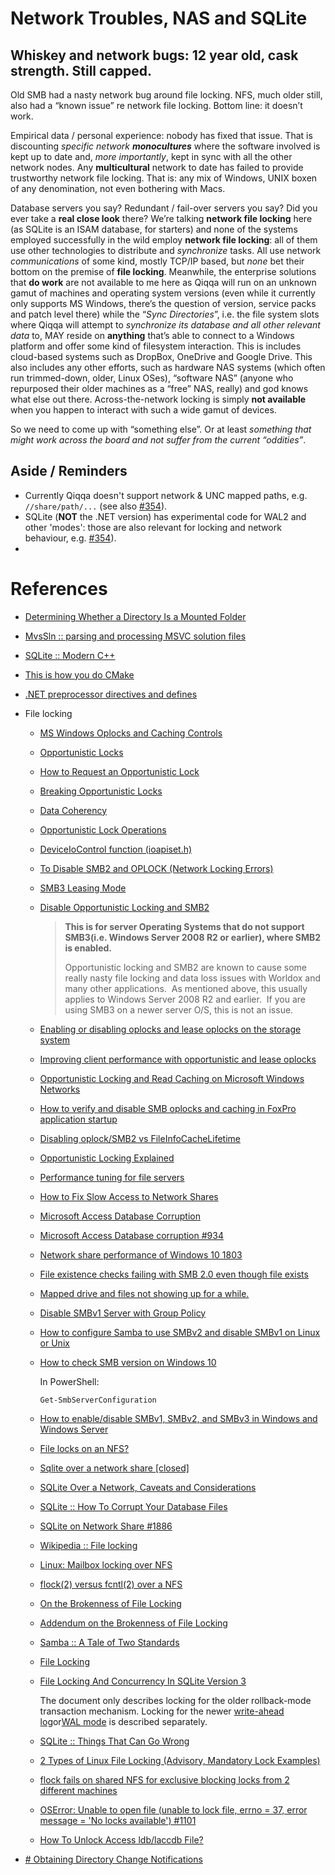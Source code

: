 # Network Troubles, NAS and SQLite

## Whiskey and network bugs: 12 year old, cask strength. Still capped.

Old SMB had a nasty network bug around file locking.
NFS, much older still, also had a “known issue” re network file locking.
Bottom line: it doesn’t work.

Empirical data / personal experience: nobody has fixed that issue. 
That is discounting *specific network **monocultures*** where the software involved is kept up to date and, *more importantly*, kept in sync with all the other network nodes. 
Any **multicultural** network to date has failed to provide trustworthy network file locking. That is: any mix of Windows, UNIX boxen of any denomination, not even bothering with Macs.

Database servers you say? Redundant / fail-over servers you say?
Did you ever take a **real close look** there? 
We’re talking **network file locking** here (as SQLite is an ISAM database, for starters) and none of the systems employed successfully in the wild employ **network file locking**: all of them use other technologies to distribute and *synchronize* tasks. All use network *communications* of some kind, mostly TCP/IP based, but *none* bet their bottom on the premise of **file locking**.
Meanwhile, the enterprise solutions that **do work** are not available to me here as Qiqqa will run on an unknown gamut of machines and operating system versions (even while it currently only supports MS Windows, there’s the question of version, service packs and patch level there) while the “*Sync Directories*”, i.e. the file system slots where Qiqqa will attempt to *synchronize its database and all other relevant data* to, MAY reside on **anything** that’s able to connect to a Windows platform and offer some kind of filesystem interaction. This is includes cloud-based systems such as DropBox, OneDrive and Google Drive. This also includes any other efforts, such as hardware NAS systems (which often run trimmed-down, older, Linux OSes), “software NAS” (anyone who repurposed their older machines as a “free” NAS, really) and god knows what else out there.
Across-the-network locking is simply **not available** when you happen to interact with such a wide gamut of devices.

So we need to come up with “something else”. Or at least *something that might work across the board and not suffer from the current “oddities”*.

## Aside / Reminders

* Currently Qiqqa doesn't support network & UNC mapped paths, e.g. `//share/path/...` (see also [\#354](https://github.com/jimmejardine/qiqqa-open-source/issues/354)).
* SQLite (**NOT** the .NET version) has experimental code for WAL2 and other 'modes': those are also relevant for locking and network behaviour, e.g. [\#354](https://github.com/jimmejardine/qiqqa-open-source/issues/354)).
* 

# References

* [Determining Whether a Directory Is a Mounted Folder](https://docs.microsoft.com/en-us/windows/win32/fileio/determining-whether-a-directory-is-a-volume-mount-point?redirectedfrom=MSDN)

* [MvsSln :: parsing and processing MSVC solution files](https://github.com/3F/MvsSln)

* [SQLite :: Modern C++](https://github.com/SqliteModernCpp/sqlite_modern_cpp)

* [This is how you do CMake](https://pabloariasal.github.io/2018/02/19/its-time-to-do-cmake-right/)

* [.NET preprocessor directives and defines](https://docs.microsoft.com/en-us/dotnet/csharp/language-reference/preprocessor-directives)

* File locking
  
  * [MS Windows Oplocks and Caching Controls](https://www.samba.org/samba/docs/old/Samba3-HOWTO/locking.html#id2617411)
  
  * [Opportunistic Locks](https://docs.microsoft.com/en-us/windows/win32/fileio/opportunistic-locks)
  
  * [How to Request an Opportunistic Lock](https://docs.microsoft.com/en-us/windows/win32/fileio/how-to-request-an-opportunistic-lock)
  
  * [Breaking Opportunistic Locks](https://docs.microsoft.com/en-us/windows/win32/fileio/breaking-opportunistic-locks)
  
  * [Data Coherency](https://docs.microsoft.com/en-us/windows/win32/fileio/data-coherency)
  
  * [Opportunistic Lock Operations](https://docs.microsoft.com/en-us/windows/win32/fileio/opportunistic-lock-operations)
  
  * [DeviceIoControl function (ioapiset.h)](https://docs.microsoft.com/en-us/windows/win32/api/ioapiset/nf-ioapiset-deviceiocontrol)
  
  * [To Disable SMB2 and OPLOCK (Network Locking Errors)](https://infusionsoftware.zendesk.com/hc/en-us/articles/115002293593-To-Disable-SMB2-and-OPLOCK-Network-Locking-Errors-)
  
  * [SMB3 Leasing Mode](https://infusionsoftware.zendesk.com/hc/en-us/articles/360001439295-SMB3-Leasing-Mode)
  
  * [Disable Opportunistic Locking and SMB2](https://support.trumpetinc.com/index.php?pg=kb.page&id=2025)
    
     > 
     > **This is for server Operating Systems that do not support SMB3(i.e. Windows Server 2008 R2 or earlier), where SMB2 is enabled.**
     > 
     > Opportunistic locking and SMB2 are known to cause some really nasty file locking and data loss issues with Worldox and many other applications.  As mentioned above, this usually applies to Windows Server 2008 R2 and earlier.  If you are using SMB3 on a newer server O/S, this is not an issue.
  
  * [Enabling or disabling oplocks and lease oplocks on the storage system](https://library.netapp.com/ecmdocs/ECMP1401220/html/GUID-526B365B-219B-4CA3-AD67-3E1E17B0DB0A.html)
  
  * [Improving client performance with opportunistic and lease oplocks](https://library.netapp.com/ecmdocs/ECMP1401220/html/GUID-31C39B53-077C-4ED2-8E86-BABBC0495BF7.html)
  
  * [Opportunistic Locking and Read Caching on Microsoft Windows Networks](https://www.cardbox.com/v2/oplocks.htm)
  
  * [How to verify and disable SMB oplocks and caching in FoxPro application startup](https://stackoverflow.com/questions/58044466/how-to-verify-and-disable-smb-oplocks-and-caching-in-foxpro-application-startup)
  
  * [Disabling oplock/SMB2 vs FileInfoCacheLifetime](https://social.technet.microsoft.com/forums/windowsserver/en-US/67baa9fd-5eaf-438e-9cc4-dc1a531b9e19/disabling-oplocksmb2-vs-fileinfocachelifetime)
  
  * [Opportunistic Locking Explained](https://www.superbase.com/support/opportunistic-locking-explained/)
  
  * [Performance tuning for file servers](https://docs.microsoft.com/en-us/windows-server/administration/performance-tuning/role/file-server/)
  
  * [How to Fix Slow Access to Network Shares](https://www.zubairalexander.com/blog/how-to-fix-slow-access-to-network-shares/)
  
  * [Microsoft Access Database Corruption](https://answers.microsoft.com/en-us/msoffice/forum/msoffice_access-mso_win10-mso_2016/microsoft-access-database-corruption/e933f760-f7f2-4b3e-9bc3-0061d5073219)
  
  * [Microsoft Access Database corruption #934](https://github.com/MicrosoftDocs/windows-itpro-docs/issues/934)
  
  * [Network share performance of Windows 10 1803](https://community.spiceworks.com/topic/2135698-network-share-performance-of-windows-10-1803)
  
  * [File existence checks failing with SMB 2.0 even though file exists](https://microsoft.public.win32.programmer.networks.narkive.com/wDwqoQAn/file-existence-checks-failing-with-smb-2-0-even-though-file-exists)
  
  * [Mapped drive and files not showing up for a while.](https://community.spiceworks.com/topic/1326173-mapped-drive-and-files-not-showing-up-for-a-while)
  
  * [Disable SMBv1 Server with Group Policy](https://docs.microsoft.com/en-us/windows-server/storage/file-server/troubleshoot/detect-enable-and-disable-smbv1-v2-v3)
  
  * [How to configure Samba to use SMBv2 and disable SMBv1 on Linux or Unix](https://www.cyberciti.biz/faq/how-to-configure-samba-to-use-smbv2-and-disable-smbv1-on-linux-or-unix/)
  
  * [How to check SMB version on Windows 10](https://www.thewindowsclub.com/check-smb-version-windows)
    
    In PowerShell:
    
    ````
    Get-SmbServerConfiguration
    ````
  
  * [How to enable/disable SMBv1, SMBv2, and SMBv3 in Windows and Windows Server](https://www.alibabacloud.com/help/faq-detail/57499.htm)
  
  * [File locks on an NFS?](https://serverfault.com/questions/66919/file-locks-on-an-nfs)
  
  * [Sqlite over a network share \[closed\]](https://stackoverflow.com/questions/788517/sqlite-over-a-network-share)
  
  * [SQLite Over a Network,  Caveats and Considerations](https://www.sqlite.org/useovernet.html)
  
  * [SQLite :: How To Corrupt Your Database Files](https://www.sqlite.org/lockingv3.html#how_to_corrupt)
  
  * [SQLite on Network Share #1886](https://github.com/Sonarr/Sonarr/issues/1886)
  
  * [Wikipedia :: File locking](https://en.wikipedia.org/wiki/File_locking#Lock_files)
  
  * [Linux: Mailbox locking over NFS](https://www.spinnaker.de/linux/nfs-locking.html)
  
  * [flock(2) versus fcntl(2) over a NFS](https://unix.stackexchange.com/questions/1777/flock2-versus-fcntl2-over-a-nfs)
  
  * [On the Brokenness of File Locking](http://0pointer.net/blog/projects/locking.html)
  
  * [Addendum on the Brokenness of File Locking](http://0pointer.net/blog/projects/locking2.html)
  
  * [Samba :: A Tale of Two Standards](https://www.samba.org/samba/news/articles/low_point/tale_two_stds_os2.html)
  
  * [File Locking](https://www.ict.griffith.edu.au/teaching/2501ICT/archive/guide/ipc/flock.html)
  
  * [File Locking And Concurrency In SQLite Version 3](https://sqlite.org/lockingv3.html)
    
    The document only describes locking for the older rollback-mode transaction mechanism. Locking for the newer [write-ahead log](https://sqlite.org/wal.html)or[WAL mode](https://sqlite.org/wal.html) is described separately.
  
  * [SQLite :: Things That Can Go Wrong](https://sqlite.org/atomiccommit.html#sect_9_0)
  
  * [2 Types of Linux File Locking (Advisory, Mandatory Lock Examples)](https://www.thegeekstuff.com/2012/04/linux-file-locking-types/)
  
  * [flock fails on shared NFS for exclusive blocking locks from 2 different machines](https://serverfault.com/questions/1001700/flock-fails-on-shared-nfs-for-exclusive-blocking-locks-from-2-different-maschine)
  
  * [OSError: Unable to open file (unable to lock file, errno = 37, error message = 'No locks available') #1101](https://github.com/h5py/h5py/issues/1101)
  
  * [How To Unlock Access ldb/laccdb File?](http://www.accessrepairnrecovery.com/blog/access-ldb-or-laccdb-file-unlock)

* [\# Obtaining Directory Change Notifications](https://docs.microsoft.com/en-us/windows/win32/fileio/obtaining-directory-change-notifications?redirectedfrom=MSDN)

